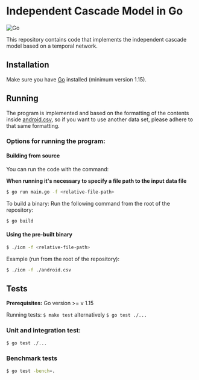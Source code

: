 # Independent Cascade Model in Go

![Go](https://github.com/oskaryil/icm/workflows/Go/badge.svg)

This repository contains code that implements the independent cascade model based on a temporal network.

## Installation

Make sure you have [Go](https://golang.org/) installed (minimum version 1.15).

## Running

The program is implemented and based on the formatting of the contents inside [android.csv](./android.csv), so if you want to use another data set, please adhere to that same formatting.

### Options for running the program:

#### Building from source

You can run the code with the command:

**When running it's necessary to specify a file path to the input data file**

```bash
$ go run main.go -f <relative-file-path>
```

To build a binary:
Run the following command from the root of the repository:

```bash
$ go build
```

#### Using the pre-built binary

```bash
$ ./icm -f <relative-file-path>
```

Example (run from the root of the repository):

```bash
$ ./icm -f ./android.csv
```

## Tests

**Prerequisites:** Go version >= v 1.15

Running tests: `$ make test` alternatively `$ go test ./...`

### Unit and integration test:

```bash
$ go test ./...
```

### Benchmark tests

```bash
$ go test -bench=.
```
